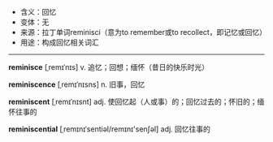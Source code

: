 - <span class="definition">含义：回忆</span>
- <span class="definition">变体：无</span>
- <span class="definition">来源：拉丁单词reminisci（意为to remember或to recollect，即记忆或回忆）</span>
- <span class="definition">用途：构成回忆相关词汇</span>

---

<span class="vocabulary">**reminisce**</span> [ˌremɪˈnɪs] v. 追忆；回想；缅怀（昔日的快乐时光）

<span class="vocabulary">**reminiscence**</span> [ˌremɪˈnɪsns] n. 旧事，回忆

<span class="vocabulary">**reminiscent**</span> [ˌremɪˈnɪsnt] adj. 使回忆起（人或事）的；回忆过去的；怀旧的；缅怀往事的

<span class="vocabulary">**reminiscential**</span> [ˌremɪnɪˈsentiəl/remɪnɪ'senʃəl] adj. 回忆往事的

